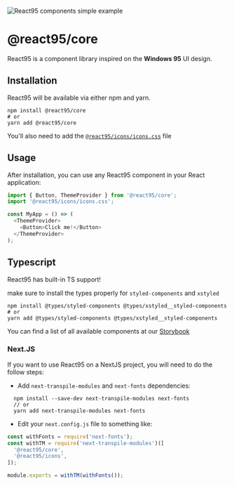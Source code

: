 ![React95 components simple example](https://raw.githubusercontent.com/React95/React95/master/assets/components.png)

# @react95/core

React95 is a component library inspired on the **Windows 95** UI design.

## Installation

React95 will be available via either npm and yarn.

```shell
npm install @react95/core
# or
yarn add @react95/core
```

You'll also need to add the [`@react95/icons/icons.css`](../icons) file

## Usage

After installation, you can use any React95 component in your React application:

```js
import { Button, ThemeProvider } from '@react95/core';
import '@react95/icons/icons.css';

const MyApp = () => (
  <ThemeProvider>
    <Button>Click me!</Button>
  </ThemeProvider>
);
```

## Typescript

React95 has built-in TS support!

make sure to install the types properly for `styled-components` and `xstyled`

```shell
npm install @types/styled-components @types/xstyled__styled-components
# or
yarn add @types/styled-components @types/xstyled__styled-components
```

You can find a list of all available components at our [Storybook](https://react95.github.io/React95/)

### Next.JS

If you want to use React95 on a NextJS project, you will need to do the follow
steps:

- Add `next-transpile-modules` and `next-fonts` dependencies:

```
  npm install --save-dev next-transpile-modules next-fonts
  // or
  yarn add next-transpile-modules next-fonts
```

- Edit your `next.config.js` file to something like:

```javascript
const withFonts = require('next-fonts');
const withTM = require('next-transpile-modules')([
  '@react95/core',
  '@react95/icons',
]);

module.exports = withTM(withFonts());
```
